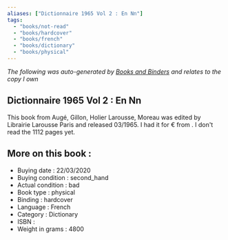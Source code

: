 ```yaml
---
aliases: ["Dictionnaire 1965 Vol 2 : En Nn"] 
tags: 
  - "books/not-read" 
  - "books/hardcover" 
  - "books/french"
  - "books/dictionary"
  - "books/physical"
---
```


_The following was auto-generated by [Books and Binders](Books%20and%20Binders.md) and relates to the copy I own_
## Dictionnaire 1965 Vol 2 : En Nn
This book from Augé, Gillon, Holier Larousse, Moreau was edited by Librairie Larousse Paris and released 03/1965. I had it for € from . I don't read the 1112 pages yet.

## More on this book :
- Buying date : 22/03/2020
- Buying condition : second_hand
- Actual condition : bad
- Book type : physical
- Binding : hardcover
- Language : French
- Category : Dictionary
- ISBN : 
- Weight in grams : 4800
